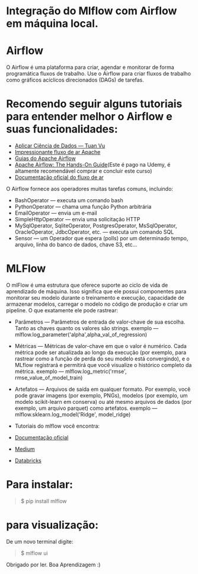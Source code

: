 # Integração do Mlflow com Airflow em máquina local.
# Airflow

O Airflow é uma plataforma para criar, agendar e monitorar de forma programática fluxos de trabalho. Use o Airflow para criar fluxos de trabalho como gráficos acíclicos direcionados (DAGs) de tarefas.

# Recomendo seguir alguns tutoriais para entender melhor o Airflow e suas funcionalidades:

* [Aplicar Ciência de Dados — Tuan Vu](https://www.applydatascience.com/year-archive/)
* [Impressionante fluxo de ar Apache](https://github.com/jghoman/awesome-apache-airflow)
* [Guias do Apache Airflow](https://www.astronomer.io/guides/)
* [Apache Airflow: The Hands-On Guide](https://www.udemy.com/course/the-ultimate-hands-on-course-to-master-apache-airflow/)(Este é pago na Udemy, é altamente recomendável comprar e concluir este curso)
* [Documentação oficial do fluxo de ar](https://airflow.apache.org/docs/stable/)

O Airflow fornece aos operadores muitas tarefas comuns, incluindo:

* BashOperator — executa um comando bash
* PythonOperator — chama uma função Python arbitrária
* EmailOperator — envia um e-mail
* SimpleHttpOperator — envia uma solicitação HTTP
* MySqlOperator, SqliteOperator, PostgresOperator, MsSqlOperator, OracleOperator, JdbcOperator, etc. — executa um comando SQL
* Sensor — um Operador que espera (polls) por um determinado tempo, arquivo, linha do banco de dados, chave S3, etc…


# MLFlow

O mlFlow é uma estrutura que oferece suporte ao ciclo de vida de aprendizado de máquina. Isso significa que ele possui componentes para monitorar seu modelo durante o treinamento e execução, capacidade de armazenar modelos, carregar o modelo no código de produção e criar um pipeline.
O que exatamente ele pode rastrear:

* Parâmetros — Parâmetros de entrada de valor-chave de sua escolha. Tanto as chaves quanto os valores são strings.
exemplo — mlflow.log_parameter('alpha',alpha_val_of_regression)

* Métricas — Métricas de valor-chave em que o valor é numérico. Cada métrica pode ser atualizada ao longo da execução (por exemplo, para rastrear como a função de perda do seu modelo está convergindo), e o MLflow registrará e permitirá que você visualize o histórico completo da métrica.
exemplo — mlflow.log_metric('rmse', rmse_value_of_model_train)

* Artefatos — Arquivos de saída em qualquer formato. Por exemplo, você pode gravar imagens (por exemplo, PNGs), modelos (por exemplo, um modelo scikit-learn em conserva) ou até mesmo arquivos de dados (por exemplo, um arquivo parquet) como artefatos.
exemplo — mlflow.sklearn.log_model('Ridge', model_ridge)

* Tutoriais do mlflow você encontra:
* [Documentação oficial](https://mlflow.org/docs/0.5.0/index.html)
* [Medium](https://towardsdatascience.com/manage-your-machine-learning-lifecycle-with-mlflow-part-1-a7252c859f72)
* [Databricks](https://docs.databricks.com/_static/notebooks/mlflow/mlflow-quick-start-training.html)

# Para instalar:
> $ pip install mlflow

# para visualização: 

De um novo terminal digite: 
> $ mlflow ui

Obrigado por ler. Boa Aprendizagem :)
